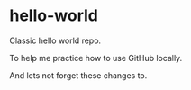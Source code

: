 hello-world
===========

Classic hello world repo.

To help me practice how to use GitHub locally.

And lets not forget these changes to.
